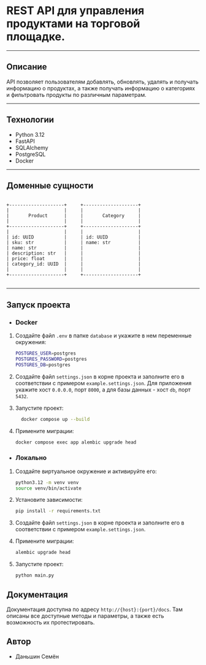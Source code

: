 # REST API для управления продуктами на торговой площадке.

---

## Описание

API позволяет пользователям добавлять, обновлять, удалять и получать информацию о продуктах, а также получать информацию
о категориях и фильтровать продукты по различным параметрам.

---

## Технологии

- Python 3.12
- FastAPI
- SQLAlchemy
- PostgreSQL
- Docker

---

## Доменные сущности

```

+--------------------+     +--------------------+
|                    |     |                    |
|       Product      |     |       Category     |
|                    |     |                    |
+--------------------+     +--------------------+
|                    |     |                    |
| id: UUID           |     | id: UUID           |
| sku: str           |     | name: str          |
| name: str          |     |                    |
| description: str   |     |                    |
| price: float       |     |                    |
| category_id: UUID  |     |                    |
|                    |     |                    |
+--------------------+     +--------------------+
 
```

---

## Запуск проекта

* ### Docker

1. Создайте файл `.env` в папке `database` и укажите в нем переменные окружения:

    ```bash
    POSTGRES_USER=postgres
    POSTGRES_PASSWORD=postgres
    POSTGRES_DB=postgres
    ```

2. Создайте файл `settings.json` в корне проекта и заполните его в соответствии с примером `example.settings.json`. Для приложения укажите хост `0.0.0.0`, порт `8000`, а для базы данных - хост `db`, порт `5432`.


3. Запустите проект:

    ```bash
      docker compose up --build
    ```

4. Примените миграции:

    ```bash
    docker compose exec app alembic upgrade head
    ```

* ### Локально

1. Создайте виртуальное окружение и активируйте его:

    ```bash
    python3.12 -m venv venv
    source venv/bin/activate
    ```
   
2. Установите зависимости:

    ```bash
    pip install -r requirements.txt
    ```
   
3. Создайте файл `settings.json` в корне проекта и заполните его в соответствии с примером `example.settings.json`.

4. Примените миграции:

    ```bash
    alembic upgrade head
    ```

5. Запустите проект:

    ```bash
    python main.py
    ```


## Документация

Документация доступна по адресу `http://{host}:{port}/docs`. Там описаны все доступные методы и параметры, а также есть возможность их протестировать.

## Автор

- Даньшин Семён
